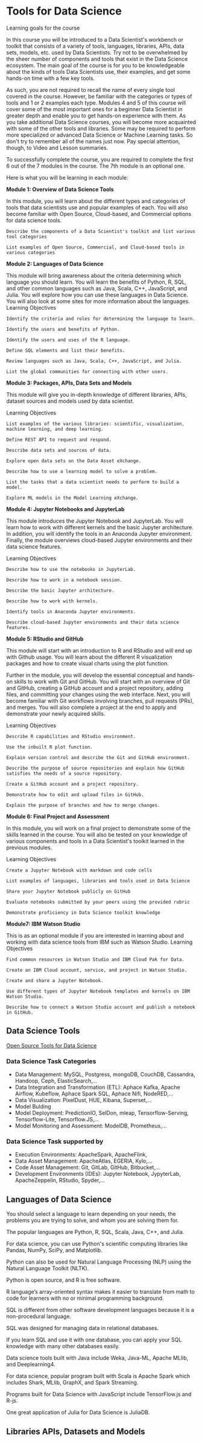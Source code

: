 # Tools for Data Science

Learning goals for the course

In this course you will be introduced to a Data Scientist's workbench or toolkit that consists of a variety of tools, languages, libraries, APIs, data sets, models, etc. used by Data Scientists. Try not to be overwhelmed by the sheer number of components and tools that exist in the Data Science ecosystem. The main goal of the course is for you to be knowledgeable about the kinds of tools Data Scientists use, their examples, and get some hands-on time with a few key tools. 

As such, you are not required to recall the name of every single tool covered in the course. However, be familiar with the categories or types of tools and 1 or 2 examples each type. Modules 4 and 5 of this course will cover some of the most important ones for a beginner Data Scientist in greater depth and enable you to get hands-on experience with them. As you take additional Data Science courses, you will become more acquainted with some of the other tools and libraries. Some may be required to perform more specialized or advanced Data Science or Machine Learning tasks. So don't try to remember all of the names just now. Pay special attention, though, to Video and Lesson summaries.

To successfully complete the course, you are required to complete the first 6 out of the 7 modules in the course. The 7th module is an optional one.

Here is what you will be learning in each module:

**Module 1: Overview of Data Science Tools**

In this module, you will learn about the different types and categories of tools that data scientists use and popular examples of each. You will also become familiar with Open Source,  Cloud-based,  and Commercial options for data science tools.

    Describe the components of a Data Scientist's toolkit and list various tool categories

    List examples of Open Source, Commercial, and Cloud-based tools in various categories

**Module 2: Languages of Data Science**

This module will bring awareness about the criteria determining which language you should learn. You will learn the benefits of Python, R, SQL, and other common languages such as Java, Scala, C++, JavaScript, and Julia. You will explore how you can use these languages in Data Science. You will also look at some sites for more information about the languages. 
Learning Objectives

    Identify the criteria and roles for determining the language to learn.

    Identify the users and benefits of Python.

    Identify the users and uses of the R language.

    Define SQL elements and list their benefits.

    Review languages such as Java, Scala, C++, JavaScript, and Julia.

    List the global communities for connecting with other users.

**Module 3: Packages, APIs, Data Sets and Models**

This module will give you in-depth knowledge of different libraries, APIs, dataset sources and models used by data scientist.

Learning Objectives

    List examples of the various libraries: scientific, visualization, machine learning, and deep learning.

    Define REST API to request and respond.

    Describe data sets and sources of data.

    Explore open data sets on the Data Asset eXchange.

    Describe how to use a learning model to solve a problem.

    List the tasks that a data scientist needs to perform to build a model.

    Explore ML models in the Model Learning eXchange.

**Module 4: Jupyter Notebooks and JupyterLab**

This module introduces the Jupyter Notebook and JupyterLab. You will learn how to work with different kernels and the basic Jupyter architecture. In addition, you will identify the tools in an Anaconda Jupyter environment. Finally, the module overviews cloud-based Jupyter environments and their data science features. 

Learning Objectives

    Describe how to use the notebooks in JupyterLab.

    Describe how to work in a notebook session.

    Describe the basic Jupyter architecture.

    Describe how to work with kernels.

    Identify tools in Anaconda Jupyter environments.

    Describe cloud-based Jupyter environments and their data science features.

**Module 5: RStudio and GitHub**

This module will start with an introduction to R and RStudio and will end up with Github usage. You will learn about the different R visualization packages and how to create visual charts using the plot function.

Further in the module, you will develop the essential conceptual and hands-on skills to work with Git and GitHub. You will start with an overview of Git and GitHub, creating a GitHub account and a project repository, adding files, and committing your changes using the web interface. Next, you will become familiar with Git workflows involving branches, pull requests (PRs), and merges. You will also complete a project at the end to apply and demonstrate your newly acquired skills. 

Learning Objectives

    Describe R capabilities and RStudio environment.

    Use the inbuilt R plot function.

    Explain version control and describe the Git and GitHub environment.

    Describe the purpose of source repositories and explain how GitHub satisfies the needs of a source repository.

    Create a GitHub account and a project repository.

    Demonstrate how to edit and upload files in GitHub.

    Explain the purpose of branches and how to merge changes.

**Module 6: Final Project and Assessment**

In this module, you will work on a final project to demonstrate some of the skills learned in the course. You will also be tested on your knowledge of various components and tools in a Data Scientist's toolkit learned in the previous modules.

Learning Objectives

    Create a Jupyter Notebook with markdown and code cells

    List examples of languages, libraries and tools used in Data Science

    Share your Jupyter Notebook publicly on GitHub

    Evaluate notebooks submitted by your peers using the provided rubric

    Demonstrate proficiency in Data Science toolkit knowledge

**Module7: IBM Watson Studio**

This is as an optional module if you are interested in learning about and working with data science tools from IBM such as  Watson Studio.
Learning Objectives

    Find common resources in Watson Studio and IBM Cloud Pak for Data.

    Create an IBM Cloud account, service, and project in Watson Studio.

    Create and share a Jupyter Notebook.

    Use different types of Jupyter Notebook templates and kernels on IBM Watson Studio.

    Describe how to connect a Watson Studio account and publish a notebook in GitHub.

## Data Science Tools
[Open Source Tools for Data Science](https://cf-courses-data.s3.us.cloud-object-storage.appdomain.cloud/IBM-DS0130EN-SkillsNetwork/storyline/Open%20Source%20Tools/story.html?origin=www.coursera.org)

### Data Science Task Categories
- Data Management: MySQL, Postgress, mongoDB, CouchDB, Cassandra, Handoop, Ceph, ElasticSearch,...
- Data Integration and Transformation (ETL): Aphace Kafka, Apache Airflow, Kubeflow, Aphace Spark SQL, Aphace Nifi, NodeRED,...
- Data Visualization: PixelDust, HUE, Kibana, Superset,...
- Model Bulding
- Model Deployment: PredictionIO, SelDon, mleap, Tensorflow-Serving, Tensorflow-Lite, Tensorflow.JS,...
- Model Monitoring and Assessment: ModelDB, Prometheus,...

### Data Science Task supported by
- Execution Environments: ApacheSpark, ApacheFlink, 
- Data Asset Management: ApacheAtlas, EGERIA, Kylo,...
- Code Asset Management: Git, GitLab, GitHub, Bitbucket,...
- Development Environments (IDEs): Jupyter Notebook, JypyterLab, ApacheZeppelin, RStudio, Spyder,...

## Languages of Data Science

You should select a language to learn depending on your needs, the problems you are trying to solve, and whom you are solving them for.

The popular languages are Python, R, SQL, Scala, Java, C++, and Julia.

For data science, you can use Python's scientific computing libraries like Pandas, NumPy, SciPy, and Matplotlib. 

Python can also be used for Natural Language Processing (NLP) using the Natural Language Toolkit (NLTK). 

Python is open source, and R is free software. 

R language’s array-oriented syntax makes it easier to translate from math to code for learners with no or minimal programming background.

SQL is different from other software development languages because it is a non-procedural language.

SQL was designed for managing data in relational databases. 

If you learn SQL and use it with one database, you can apply your SQL knowledge with many other databases easily.

Data science tools built with Java include Weka, Java-ML, Apache MLlib, and Deeplearning4.

For data science, popular program built with Scala is Apache Spark which includes Shark, MLlib, GraphX, and Spark Streaming.

Programs built for Data Science with JavaScript include TensorFlow.js and R-js.

One great application of Julia for Data Science is JuliaDB.

## Libraries APIs, Datasets and Models